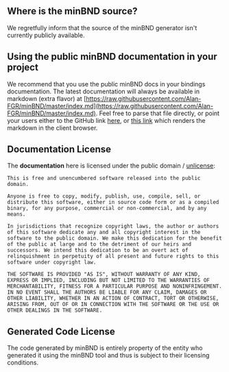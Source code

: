 ## Where is the minBND source?

We regretfully inform that the source of the minBND generator isn't currently publicly available.

## Using the public minBND documentation in your project

We recommend that you use the public minBND docs in your bindings documentation. The latest documentation will always be available in markdown (extra flavor) at [https://raw.githubusercontent.com/Alan-FGR/minBND/master/index.md](https://raw.githubusercontent.com/Alan-FGR/minBND/master/index.md). Feel free to parse that file directly, or point your users either to the GitHub link [here](https://github.com/Alan-FGR/minBND/blob/master/index.md), or [this link](https://alan-fgr.github.io/minBND/) which renders the markdown in the client browser.

## Documentation License

The **documentation** here is licensed under the public domain / [unlicense](unlicense.org):

```
This is free and unencumbered software released into the public domain.

Anyone is free to copy, modify, publish, use, compile, sell, or
distribute this software, either in source code form or as a compiled
binary, for any purpose, commercial or non-commercial, and by any
means.

In jurisdictions that recognize copyright laws, the author or authors
of this software dedicate any and all copyright interest in the
software to the public domain. We make this dedication for the benefit
of the public at large and to the detriment of our heirs and
successors. We intend this dedication to be an overt act of
relinquishment in perpetuity of all present and future rights to this
software under copyright law.

THE SOFTWARE IS PROVIDED "AS IS", WITHOUT WARRANTY OF ANY KIND,
EXPRESS OR IMPLIED, INCLUDING BUT NOT LIMITED TO THE WARRANTIES OF
MERCHANTABILITY, FITNESS FOR A PARTICULAR PURPOSE AND NONINFRINGEMENT.
IN NO EVENT SHALL THE AUTHORS BE LIABLE FOR ANY CLAIM, DAMAGES OR
OTHER LIABILITY, WHETHER IN AN ACTION OF CONTRACT, TORT OR OTHERWISE,
ARISING FROM, OUT OF OR IN CONNECTION WITH THE SOFTWARE OR THE USE OR
OTHER DEALINGS IN THE SOFTWARE.
```

## Generated Code License

The code generated by minBND is entirely property of the entity who generated it using the minBND tool
and thus is subject to their licensing conditions.